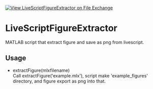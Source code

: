 [![View LiveScriptFigureExtractor on File Exchange](https://www.mathworks.com/matlabcentral/images/matlab-file-exchange.svg)](https://jp.mathworks.com/matlabcentral/fileexchange/110300-livescriptfigureextractor)

# LiveScriptFigureExtractor
MATLAB script that extract figure and save as png from livescript.

## Usage
* extractFigure(mlxfilename)  
  Call extractFigure('example.mlx'),  script make 'example_figures' directory, and figure export as png into that.
